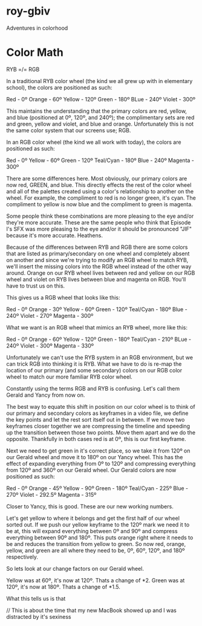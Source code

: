 roy-gbiv
========

Adventures in colorhood


Color Math
========

RYB =/= RGB

In a traditional RYB color wheel (the kind we all grew up with in elementary school), the colors are positioned as such:

Red       - 0º
Orange    - 60º
Yellow    - 120º
Green     - 180º
BLue      - 240º
Violet    - 300º

This maintains the understanding that the primary colors are red, yellow, and blue (positioned at 0º, 120º, and 240º); the complimentary sets are red and green, yellow and violet, and blue and orange. Unfortunately this is not the same color system that our screens use; RGB. 

In an RGB color wheel (the kind we all work with today), the colors are positioned as such: 

Red       - 0º
Yellow    - 60º
Green     - 120º
Teal/Cyan - 180º
Blue      - 240º
Magenta   - 300º

There are some differences here. Most obviously, our primary colors are now red, GREEN, and blue. This directly effects the rest of the color wheel and all of the palettes created using a color's relationship to another on the wheel. For example, the compliment to red is no longer green, it's cyan. The compliment to yellow is now blue and the compliment to green is magenta.

Some people think these combinations are more pleasing to the eye and/or they're more accurate. These are the same people who think that Episode I's SFX was more pleasing to the eye and/or it should be pronounced "JIF" because it's more accurate. Heathens. 

Because of the differences between RYB and RGB there are some colors that are listed as primary/secondary on one wheel and completely absent on another and since we're trying to modify an RGB wheel to match RYB, we'll insert the missing colors into the RGB wheel instead of the other way around. Orange on our RYB wheel lives between red and yellow on our RGB wheel and violet on RYB lives between blue and magenta on RGB. You'll have to trust us on this.

This gives us a RGB wheel that looks like this:

Red       - 0º
Orange    - 30º
Yellow    - 60º
Green     - 120º
Teal/Cyan - 180º
Blue      - 240º
Violet    - 270º
Magenta   - 300º

What we want is an RGB wheel that mimics an RYB wheel, more like this:

Red       - 0º
Orange    - 60º
Yellow    - 120º
Green     - 180º
Teal/Cyan - 210º
BLue      - 240º
Violet    - 300º
Magenta   - 330º

Unfortunately we can't use the RYB system in an RGB environment, but we can trick RGB into thinking it is RYB. What we have to do is re-map the location of our primary (and some secondary) colors on our RGB color wheel to match our more familiar RYB color wheel. 

Constantly using the terms RGB and RYB is confusing. Let's call them Gerald and Yancy from now on. 

The best way to equate this shift in position on our color wheel is to think of our primary and secondary colors as keyframes in a video file, we define the key points and let the rest sort itself out in between. If we move two keyframes closer together we are compressing the timeline and speeding up the transition between those two points. Move them apart and we do the opposite. Thankfully in both cases red is at 0º, this is our first keyframe. 

Next we need to get green in it's correct place, so we take it from 120º on our Gerald wheel and move it to 180º on our Yancy wheel. This has the effect of expanding everything from 0º to 120º and compressing everything from 120º and 360º on our Gerald wheel. Our Gerald colors are now positioned as such: 

Red       - 0º
Orange    - 45º
Yellow    - 90º
Green     - 180º
Teal/Cyan - 225º
Blue      - 270º
Violet    - 292.5º
Magenta   - 315º

Closer to Yancy, this is good. These are our new working numbers. 

Let's get yellow to where it belongs and get the first half of our wheel sorted out. If we push our yellow keyframe to the 120º mark we need it to be at, this will expand everything between 0º and 90º and compress everything between 90º and 180º. This puts orange right where it needs to be and reduces the transition from yellow to green. So now red, orange, yellow, and green are all where they need to be, 0º, 60º, 120º, and 180º respectively. 

So lets look at our change factors on our Gerald wheel. 

Yellow was at 60º, it's now at 120º. Thats a change of *2. 
Green was at 120º, it's now at 180º. Thats a change of *1.5. 

What this tells us is that

// This is about the time that my new MacBook showed up and I was distracted by it's sexiness
